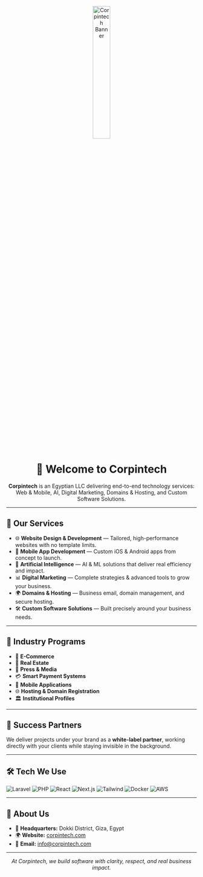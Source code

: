 <!-- Banner -->
<p align="center">
  <img src="https://corpintech.com/favicon/android-icon-192x192.png" alt="Corpintech Banner" width="30%" />
</p>

<h1 align="center">👋 Welcome to Corpintech</h1>

<p align="center">
  <b>Corpintech</b> is an Egyptian LLC delivering end-to-end technology services:<br>
  Web & Mobile, AI, Digital Marketing, Domains & Hosting, and Custom Software Solutions.
</p>

---

## 🚀 Our Services
- 🌐 **Website Design & Development** — Tailored, high-performance websites with no template limits.  
- 📱 **Mobile App Development** — Custom iOS & Android apps from concept to launch.  
- 🤖 **Artificial Intelligence** — AI & ML solutions that deliver real efficiency and impact.  
- 📊 **Digital Marketing** — Complete strategies & advanced tools to grow your business.  
- 🌍 **Domains & Hosting** — Business email, domain management, and secure hosting.  
- 🛠 **Custom Software Solutions** — Built precisely around your business needs.  

---

## 🧩 Industry Programs
- 🛒 **E-Commerce**  
- 🏢 **Real Estate**  
- 📰 **Press & Media**  
- 💳 **Smart Payment Systems**  
- 📱 **Mobile Applications**  
- 🌐 **Hosting & Domain Registration**  
- 🏛 **Institutional Profiles**

---

## 🤝 Success Partners
We deliver projects under your brand as a **white-label partner**, working directly with your clients while staying invisible in the background.  

---

## 🛠 Tech We Use
<p>
  <img alt="Laravel" src="https://img.shields.io/badge/Laravel-FF2D20?logo=laravel&logoColor=white">
  <img alt="PHP" src="https://img.shields.io/badge/PHP-777BB4?logo=php&logoColor=white">
  <img alt="React" src="https://img.shields.io/badge/React-20232A?logo=react&logoColor=61DAFB">
  <img alt="Next.js" src="https://img.shields.io/badge/Next.js-000000?logo=nextdotjs&logoColor=white">
  <img alt="Tailwind" src="https://img.shields.io/badge/Tailwind-06B6D4?logo=tailwindcss&logoColor=white">
  <img alt="Docker" src="https://img.shields.io/badge/Docker-2496ED?logo=docker&logoColor=white">
  <img alt="AWS" src="https://img.shields.io/badge/AWS-232F3E?logo=amazonaws&logoColor=FF9900">
</p>

---

## 📍 About Us
- 📌 **Headquarters:** Dokki District, Giza, Egypt  
- 🌍 **Website:** [corpintech.com](https://corpintech.com)  
- 📧 **Email:** [info@corpintech.com](mailto:info@corpintech.com)  

---

<p align="center"><i>At Corpintech, we build software with clarity, respect, and real business impact.</i></p>
